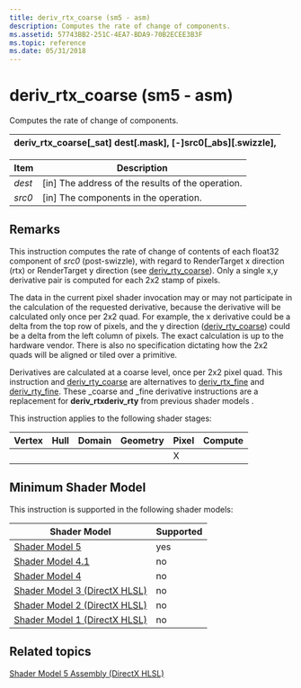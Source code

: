 ```yaml
---
title: deriv_rtx_coarse (sm5 - asm)
description: Computes the rate of change of components.
ms.assetid: 57743BB2-251C-4EA7-BDA9-70B2ECEE3B3F
ms.topic: reference
ms.date: 05/31/2018
---
```


# deriv\_rtx\_coarse (sm5 - asm)

Computes the rate of change of components.



| deriv\_rtx\_coarse\[\_sat\] dest\[.mask\], \[-\]src0\[\_abs\]\[.swizzle\], |
|----------------------------------------------------------------------------|



 



| Item                                                            | Description                                                    |
|-----------------------------------------------------------------|----------------------------------------------------------------|
| <span id="dest"></span><span id="DEST"></span>*dest*<br/> | \[in\] The address of the results of the operation.<br/> |
| <span id="src0"></span><span id="SRC0"></span>*src0*<br/> | \[in\] The components in the operation.<br/>             |



 

## Remarks

This instruction computes the rate of change of contents of each float32 component of *src0* (post-swizzle), with regard to RenderTarget x direction (rtx) or RenderTarget y direction (see [deriv\_rty\_coarse](deriv-rty-coarse--sm5---asm-.md)). Only a single x,y derivative pair is computed for each 2x2 stamp of pixels.

The data in the current pixel shader invocation may or may not participate in the calculation of the requested derivative, because the derivative will be calculated only once per 2x2 quad. For example, the x derivative could be a delta from the top row of pixels, and the y direction ([deriv\_rty\_coarse](deriv-rty-coarse--sm5---asm-.md)) could be a delta from the left column of pixels. The exact calculation is up to the hardware vendor. There is also no specification dictating how the 2x2 quads will be aligned or tiled over a primitive.

Derivatives are calculated at a coarse level, once per 2x2 pixel quad. This instruction and [deriv\_rty\_coarse](deriv-rty-coarse--sm5---asm-.md) are alternatives to [deriv\_rtx\_fine](deriv-rtx-fine--sm5---asm-.md) and [deriv\_rty\_fine](deriv-rty-fine--sm5---asm-.md). These \_coarse and \_fine derivative instructions are a replacement for **deriv\_rtxderiv\_rty** from previous shader models .

This instruction applies to the following shader stages:



| Vertex | Hull | Domain | Geometry | Pixel | Compute |
|--------|------|--------|----------|-------|---------|
|        |      |        |          | X     |         |



 

## Minimum Shader Model

This instruction is supported in the following shader models:



| Shader Model                                              | Supported |
|-----------------------------------------------------------|-----------|
| [Shader Model 5](d3d11-graphics-reference-sm5.md)        | yes       |
| [Shader Model 4.1](dx-graphics-hlsl-sm4.md)              | no        |
| [Shader Model 4](dx-graphics-hlsl-sm4.md)                | no        |
| [Shader Model 3 (DirectX HLSL)](dx-graphics-hlsl-sm3.md) | no        |
| [Shader Model 2 (DirectX HLSL)](dx-graphics-hlsl-sm2.md) | no        |
| [Shader Model 1 (DirectX HLSL)](dx-graphics-hlsl-sm1.md) | no        |



 

## Related topics

<dl> <dt>

[Shader Model 5 Assembly (DirectX HLSL)](shader-model-5-assembly--directx-hlsl-.md)
</dt> </dl>

 

 





